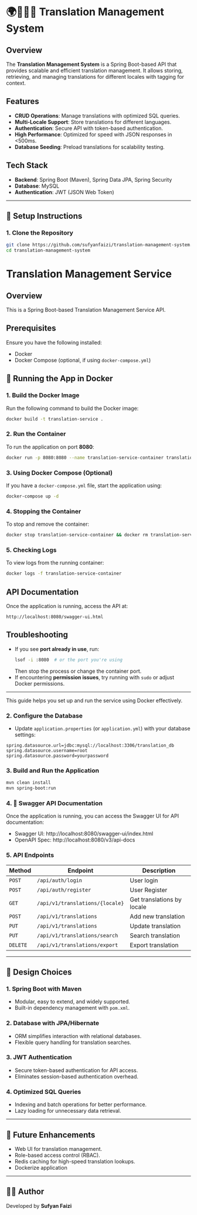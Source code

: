 # 🌍🔄📝🚀 Translation Management System

## Overview
The **Translation Management System** is a Spring Boot-based API that provides scalable and efficient translation management. It allows storing, retrieving, and managing translations for different locales with tagging for context. 

## Features
- **CRUD Operations**: Manage translations with optimized SQL queries.
- **Multi-Locale Support**: Store translations for different languages.
- **Authentication**: Secure API with token-based authentication.
- **High Performance**: Optimized for speed with JSON responses in <500ms.
- **Database Seeding**: Preload translations for scalability testing.

## Tech Stack
- **Backend**: Spring Boot (Maven), Spring Data JPA, Spring Security
- **Database**: MySQL
- **Authentication**: JWT (JSON Web Token)

---

## 🚀 Setup Instructions

### **1. Clone the Repository**
```sh
git clone https://github.com/sufyanfaizi/translation-management-system.git
cd translation-management-system
```
# Translation Management Service

## Overview

This is a Spring Boot-based Translation Management Service API.

## Prerequisites

Ensure you have the following installed:

- Docker
- Docker Compose (optional, if using `docker-compose.yml`)

## 🐳 Running the App in Docker

### 1. Build the Docker Image

Run the following command to build the Docker image:

```sh
docker build -t translation-service .
```

### 2. Run the Container

To run the application on port **8080**:

```sh
docker run -p 8080:8080 --name translation-service-container translation-service
```

### 3. Using Docker Compose (Optional)

If you have a `docker-compose.yml` file, start the application using:

```sh
docker-compose up -d
```

### 4. Stopping the Container

To stop and remove the container:

```sh
docker stop translation-service-container && docker rm translation-service-container
```

### 5. Checking Logs

To view logs from the running container:

```sh
docker logs -f translation-service-container
```

## API Documentation

Once the application is running, access the API at:

```
http://localhost:8080/swagger-ui.html
```

## Troubleshooting

- If you see **port already in use**, run:
  ```sh
  lsof -i :8080  # or the port you're using
  ```
  Then stop the process or change the container port.
- If encountering **permission issues**, try running with `sudo` or adjust Docker permissions.

---

This guide helps you set up and run the service using Docker effectively.


### **2. Configure the Database**
- Update `application.properties` (or `application.yml`) with your database settings:
```properties
spring.datasource.url=jdbc:mysql://localhost:3306/translation_db
spring.datasource.username=root
spring.datasource.password=yourpassword
```

### **3. Build and Run the Application**
```sh
mvn clean install
mvn spring-boot:run
```

### **4. 🚀 Swagger API Documentation**
Once the application is running, you can access the Swagger UI for API documentation:

- Swagger UI: http://localhost:8080/swagger-ui/index.html
- OpenAPI Spec: http://localhost:8080/v3/api-docs

### **5. API Endpoints**
| Method | Endpoint | Description |
|--------|----------|-------------|
| `POST` | `/api/auth/login` | User login |
| `POST` | `/api/auth/register` | User Register |
| `GET` | `/api/v1/translations/{locale}` | Get translations by locale |
| `POST` | `/api/v1/translations` | Add new translation |
| `PUT` | `/api/v1/translations` | Update translation |
| `PUT` | `/api/v1/translations/search` | Search translation |
| `DELETE` | `/api/v1/translations/export` | Export translation |

---

## 🎯 Design Choices

### **1. Spring Boot with Maven**
- Modular, easy to extend, and widely supported.
- Built-in dependency management with `pom.xml`.

### **2. Database with JPA/Hibernate**
- ORM simplifies interaction with relational databases.
- Flexible query handling for translation searches.

### **3. JWT Authentication**
- Secure token-based authentication for API access.
- Eliminates session-based authentication overhead.

### **4. Optimized SQL Queries**
- Indexing and batch operations for better performance.
- Lazy loading for unnecessary data retrieval.

---

## 📌 Future Enhancements
- Web UI for translation management.
- Role-based access control (RBAC).
- Redis caching for high-speed translation lookups.
- Dockerize application


---

## 👨‍💻 Author
Developed by **Sufyan Faizi**  
